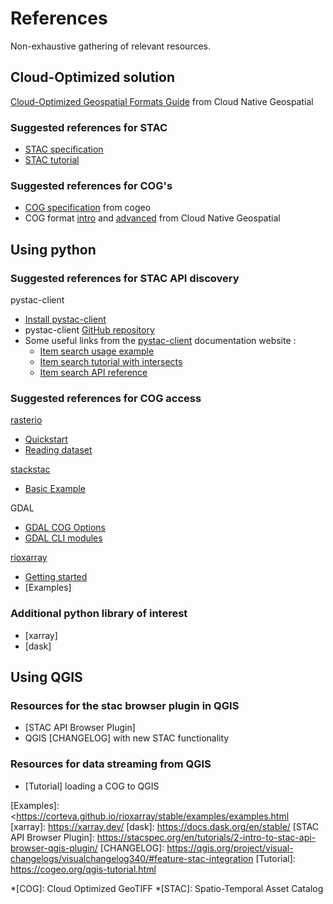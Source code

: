<!-- ---
subtitle: Non-exhaustive gathering of relevant resources.
--- -->

# References 
Non-exhaustive gathering of relevant resources.
## Cloud-Optimized solution 
[Cloud-Optimized Geospatial Formats Guide] from Cloud Native Geospatial
### Suggested references for STAC 
- [STAC specification]
- [STAC tutorial]
### Suggested references for COG's
- [COG specification] from cogeo
- COG format [intro] and [advanced] from Cloud Native Geospatial


## Using python 
### Suggested references for STAC API discovery
pystac-client  

- [Install pystac-client]
- pystac-client [GitHub repository]
- Some useful links from the [pystac-client] documentation website : 
    - [Item search usage example]
    - [Item search tutorial with intersects]
    - [Item search API reference]

### Suggested references for COG access
[rasterio]

- [Quickstart] 
- [Reading dataset]

[stackstac]

- [Basic Example]

GDAL

- [GDAL COG Options]
- [GDAL CLI modules]

[rioxarray]

- [Getting started]
- [Examples]

### Additional python library of interest 
- [xarray]
- [dask]

## Using QGIS 
### Resources for the stac browser plugin in QGIS
- [STAC API Browser Plugin]
- QGIS [CHANGELOG] with new STAC functionality

### Resources for data streaming from QGIS
- [Tutorial] loading a COG to QGIS


[pystac-client]: https://pystac-client.readthedocs.io/en/stable/
[Item search usage example]: https://pystac-client.readthedocs.io/en/stable/usage.html#itemsearch
[Item search API reference]: <https://pystac-client.readthedocs.io/en/stable/api.html#item-search>
[Item search tutorial with intersects]: https://pystac-client.readthedocs.io/en/stable/tutorials/item-search-intersects.html
[GitHub repository]: https://github.com/stac-utils/pystac-client/tree/main/docs/tutorials
[Install pystac-client]: https://github.com/stac-utils/pystac-client
[STAC specification]: https://stacspec.org/en/
[STAC tutorial]: https://stacspec.org/en/tutorials/
[Cloud-Optimized Geospatial Formats Guide]: https://guide.cloudnativegeo.org/
[COG specification]: https://www.cogeo.org/
[intro]: https://guide.cloudnativegeo.org/cloud-optimized-geotiffs/intro.html
[advanced]: https://guide.cloudnativegeo.org/cloud-optimized-geotiffs/cogs-details.html
[rasterio]: https://github.com/rasterio/rasterio
[Reading dataset]: https://rasterio.readthedocs.io/en/stable/topics/reading.html
[Quickstart]: https://rasterio.readthedocs.io/en/stable/quickstart.html
[stackstac]: https://stackstac.readthedocs.io/en/latest/
[Basic example]: https://stackstac.readthedocs.io/en/latest/basic.html
[GDAL COG Options]: https://gdal.org/en/stable/drivers/raster/cog.html#raster-cog
[GDAL CLI modules]: https://gdal.org/en/stable/programs/index.html#raster-programs
[rioxarray]: https://corteva.github.io/rioxarray/stable/
[Getting started]: https://corteva.github.io/rioxarray/stable/getting_started/getting_started.html
[Examples]: <https://corteva.github.io/rioxarray/stable/examples/examples.html
[xarray]: https://xarray.dev/
[dask]: https://docs.dask.org/en/stable/
[STAC API Browser Plugin]: https://stacspec.org/en/tutorials/2-intro-to-stac-api-browser-qgis-plugin/
[CHANGELOG]: https://qgis.org/project/visual-changelogs/visualchangelog340/#feature-stac-integration
[Tutorial]: https://cogeo.org/qgis-tutorial.html

*[COG]: Cloud Optimized GeoTIFF
*[STAC]: Spatio-Temporal Asset Catalog